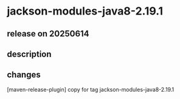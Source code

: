 # jackson-modules-java8-2.19.1

## release on 20250614

## description

## changes

[maven-release-plugin] copy for tag jackson-modules-java8-2.19.1


